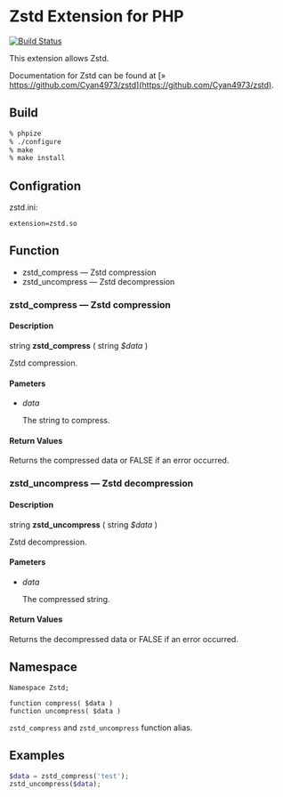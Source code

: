 # Zstd Extension for PHP

[![Build Status](https://secure.travis-ci.org/kjdev/php-ext-zstd.png?branch=master)](https://travis-ci.org/kjdev/php-ext-zstd)

This extension allows Zstd.

Documentation for Zstd can be found at [» https://github.com/Cyan4973/zstd](https://github.com/Cyan4973/zstd).

## Build

``` bash
% phpize
% ./configure
% make
% make install
```

## Configration

zstd.ini:

```
extension=zstd.so
```

## Function

* zstd\_compress — Zstd compression
* zstd\_uncompress — Zstd decompression

### zstd\_compress — Zstd compression

#### Description

string **zstd\_compress** ( string _$data_ )

Zstd compression.

#### Pameters

* _data_

  The string to compress.

#### Return Values

Returns the compressed data or FALSE if an error occurred.


### zstd\_uncompress — Zstd decompression

#### Description

string **zstd\_uncompress** ( string _$data_ )

Zstd decompression.

#### Pameters

* _data_

  The compressed string.

#### Return Values

Returns the decompressed data or FALSE if an error occurred.

## Namespace

```
Namespace Zstd;

function compress( $data )
function uncompress( $data )
```

`zstd_compress` and `zstd_uncompress` function alias.


## Examples

```php
$data = zstd_compress('test');
zstd_uncompress($data);
```
